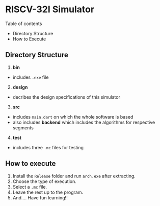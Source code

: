 # RISCV-32I Simulator
Table of contents
- Directory Structure
- How to Execute
  
## Directory Structure
1. **bin**
- includes `.exe` file
2. **design**
- decribes the design specifications of this simulator
3. **src**
- includes `main.dart` on which the whole software is based
- also includes **backend** which includes the algorithms for respective segments  
4. **test**
- includes three `.mc` files for testing

## How to execute
1. Install the `Release` folder and run `arch.exe` after extracting.
2. Choose the type of execution.
3. Select a `.mc` file.
4. Leave the rest up to the program.
5. And.... Have fun learning!!
